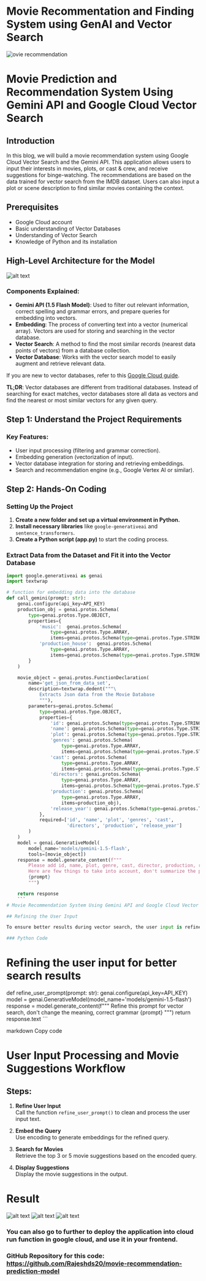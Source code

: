 # Movie Recommentation and Finding System using GenAI and Vector Search

![ovie recommendation](1_KfFyC-EBUi_LfdAfidereg.webp)

# Movie Prediction and Recommendation System Using Gemini API and Google Cloud Vector Search
## Introduction

In this blog, we will build a movie recommendation system using Google Cloud Vector Search and the Gemini API. This application allows users to input their interests in movies, plots, or cast & crew, and receive suggestions for binge-watching. The recommendations are based on the data trained for vector search from the IMDB dataset. Users can also input a plot or scene description to find similar movies containing the context.

## Prerequisites

- Google Cloud account
- Basic understanding of Vector Databases
- Understanding of Vector Search
- Knowledge of Python and its installation

## High-Level Architecture for the Model
![alt text](1_4aAsx0n2hNvSHNxWxvXO3w.webp)
### Components Explained:

- **Gemini API (1.5 Flash Model)**: Used to filter out relevant information, correct spelling and grammar errors, and prepare queries for embedding into vectors.
- **Embedding**: The process of converting text into a vector (numerical array). Vectors are used for storing and searching in the vector database.
- **Vector Search**: A method to find the most similar records (nearest data points of vectors) from a database collection.
- **Vector Database**: Works with the vector search model to easily augment and retrieve relevant data.

If you are new to vector databases, refer to this [Google Cloud guide](https://cloud.google.com/discover/what-is-a-vector-database).

**TL;DR**: Vector databases are different from traditional databases. Instead of searching for exact matches, vector databases store all data as vectors and find the nearest or most similar vectors for any given query.

## Step 1: Understand the Project Requirements

### Key Features:

- User input processing (filtering and grammar correction).
- Embedding generation (vectorization of input).
- Vector database integration for storing and retrieving embeddings.
- Search and recommendation engine (e.g., Google Vertex AI or similar).

## Step 2: Hands-On Coding

### Setting Up the Project

1. **Create a new folder and set up a virtual environment in Python.**
2. **Install necessary libraries** like `google-generativeai` and `sentence_transformers`.
3. **Create a Python script (app.py)** to start the coding process.

### Extract Data from the Dataset and Fit it into the Vector Database

```python
import google.generativeai as genai
import textwrap

# function for embedding data into the database
def call_gemini(prompt: str):
    genai.configure(api_key=API_KEY)
    production_obj = genai.protos.Schema(
        type=genai.protos.Type.OBJECT,
        properties={
            'music':  genai.protos.Schema(
                type=genai.protos.Type.ARRAY,
                items=genai.protos.Schema(type=genai.protos.Type.STRING)),
            'production_house':  genai.protos.Schema(
                type=genai.protos.Type.ARRAY,
                items=genai.protos.Schema(type=genai.protos.Type.STRING))
        }
    )

    movie_object = genai.protos.FunctionDeclaration(
        name='get_json_from_data_set',
        description=textwrap.dedent("""\
            Extracts Json data from the Movie Database
            """),
        parameters=genai.protos.Schema(
            type=genai.protos.Type.OBJECT,
            properties={
                'id': genai.protos.Schema(type=genai.protos.Type.STRING, description="The unique id of the Movie"),
                'name': genai.protos.Schema(type=genai.protos.Type.STRING, description="The name of the Movie from the given source string"),
                'plot': genai.protos.Schema(type=genai.protos.Type.STRING, description="Plot of the Movie from the given source string"),
                'genres': genai.protos.Schema(
                    type=genai.protos.Type.ARRAY,
                    items=genai.protos.Schema(type=genai.protos.Type.STRING, description="The list of genres of the Movie from the given source string")),
                'cast': genai.protos.Schema(
                    type=genai.protos.Type.ARRAY,
                    items=genai.protos.Schema(type=genai.protos.Type.STRING, description="The list of cast acted in the movie from the given source string")),
                'directors': genai.protos.Schema(
                    type=genai.protos.Type.ARRAY,
                    items=genai.protos.Schema(type=genai.protos.Type.STRING, description="The list of directors of the movie from the given source string")),
                'production': genai.protos.Schema(
                    type=genai.protos.Type.ARRAY,
                    items=production_obj),
                'release_year': genai.protos.Schema(type=genai.protos.Type.STRING)
            },
            required=['id', 'name', 'plot', 'genres', 'cast',
                      'directors', 'production', 'release_year']
        )
    )
    model = genai.GenerativeModel(
        model_name='models/gemini-1.5-flash',
        tools=[movie_object])
    response = model.generate_content(f"""
        Please add id, name, plot, genre, cast, director, production, release_date from this formatted source string to the object,
        Here are few things to take into account, don't summarize the plot and just filter out original plot text, please remove special characters, comments, newline characters, and brackets:
        {prompt}
        """)

    return response
    ```
# Movie Recommendation System Using Gemini API and Google Cloud Vector Search

## Refining the User Input

To ensure better results during vector search, the user input is refined to correct grammar while maintaining the original meaning.

### Python Code

```
# Refining the user input for better search results
def refine_user_prompt(prompt: str):
    genai.configure(api_key=API_KEY)
    model = genai.GenerativeModel(model_name='models/gemini-1.5-flash')
    response = model.generate_content(f"""
        Refine this prompt for vector search, don't change the meaning, correct grammar
        {prompt}
        """)
    return response.text
    ```


markdown
Copy code
# User Input Processing and Movie Suggestions Workflow

## Steps:
1. **Refine User Input**  
   Call the function `refine_user_prompt()` to clean and process the user input text.

2. **Embed the Query**  
   Use encoding to generate embeddings for the refined query.

3. **Search for Movies**  
   Retrieve the top 3 or 5 movie suggestions based on the encoded query.

4. **Display Suggestions**  
   Display the movie suggestions in the output.


# Result

![alt text](1_jo1VM-Pk41lk0AJVUqAu6Q.webp)
![alt text](1_mD1jERNLTfj7nQwJRgZfBg.webp)
![alt text](1_38wyP_oV_C_qZYiSYeUpMQ.webp)

### You can also go to further to deploy the application into cloud run function in google cloud, and use it in your frontend.
### GitHub Repository for this code: https://github.com/Rajeshds20/movie-recommendation-prediction-model
